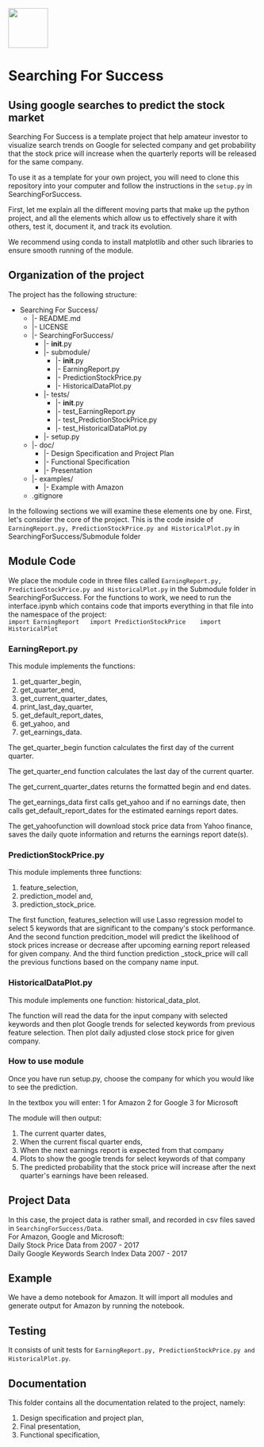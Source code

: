 <img src="https://github.com/khyatiparekh/Data515_FinalProject/blob/master/logo.png" width="80">

# Searching For Success 
## Using google searches to predict the stock market

Searching For Success is a template project that help amateur investor to visualize search trends 
on Google for selected company and get probability that the stock price will increase when 
the quarterly reports will be released for the same company.

To use it as a template for your own project, you will need to clone this
repository into your computer and follow the instructions in the `setup.py` in SearchingForSuccess.

First, let me explain all the different moving parts that make up the
python project, and all the elements which allow us to effectively
share it with others, test it, document it, and track its evolution.

We recommend using conda to install matplotlib and other such libraries to ensure smooth running of the module.

## Organization of the  project

The project has the following structure:  
   * Searching For Success/  
     * |- README.md  
     * |- LICENSE  
     * |- SearchingForSuccess/  
        * |- __init__.py  
        * |- submodule/ 
           * |- __init__.py  
           * |- EarningReport.py  
           * |- PredictionStockPrice.py  
           * |- HistoricalDataPlot.py  
        * |- tests/  
           * |- __init__.py  
           * |- test_EarningReport.py  
           * |- test_PredictionStockPrice.py  
           * |- test_HistoricalDataPlot.py  
        * |- setup.py   
      * |- doc/  
        * |- Design Specification and Project Plan
        * |- Functional Specification
        * |- Presentation
      * |- examples/  
           * |- Example with Amazon
      * .gitignore  
     
In the following sections we will examine these elements one by one. First,
let's consider the core of the project. This is the code inside of
`EarningReport.py, PredictionStockPrice.py and HistoricalPlot.py` in SearchingForSuccess/Submodule folder 

## Module Code
We place the module code in three files called `EarningReport.py, PredictionStockPrice.py and HistoricalPlot.py`
in the Submodule folder in SearchingForSuccess.  For the functions to work, we need to run the interface.ipynb 
which contains code that imports everything in that file into the namespace of the project:  
`import EarningReport  
 import PredictionStockPrice   
 import HistoricalPlot`  
 
### EarningReport.py

This module implements the functions: 

1) get_quarter_begin, 
2) get_quarter_end,
3) get_current_quarter_dates, 
4) print_last_day_quarter, 
5) get_default_report_dates, 
6) get_yahoo, and 
7) get_earnings_data.

The get_quarter_begin function calculates the first day of the current quarter.

The get_quarter_end function calculates the last day of the current quarter.

The get_current_quarter_dates returns the formatted begin and end dates.

The get_earnings_data first calls get_yahoo and if no earnings date, then calls get_default_report_dates for the estimated earnings report dates.

The get_yahoofunction will download stock price data from Yahoo finance, saves the daily quote information and returns the earnings report date(s).

### PredictionStockPrice.py

This module implements three functions: 
1) feature_selection,
2) prediction_model and, 
3) prediction_stock_price. 

The first function,
features_selection will use Lasso regression model to select
5 keywords that are significant to the company's stock performance.
And the second function predcition_model will predict the
likelihood of stock prices increase or decrease after upcoming
earning report released for given company. And the third function
prediction _stock_price will call the previous functions
based on the company name input.

### HistoricalDataPlot.py

This module implements one function: historical_data_plot.

The function will read the data for the input company with selected keywords and then plot Google trends for selected keywords from previous feature selection. 
Then plot daily adjusted close stock price for given company.

### How to use module

Once you have run setup.py, choose the company for which you would like to see the prediction.

In the textbox you will enter:
1 for Amazon
2 for Google
3 for Microsoft

The module will then output:
1) The current quarter dates, 
2) When the current fiscal quarter ends, 
3) When the next earnings report is expected from that company
4) Plots to show the google trends for select keywords of that company
5) The predicted probability that the stock price will increase after the next quarter's earnings have been released.

## Project Data
In this case, the project data is rather small, and recorded in csv files saved in `SearchingForSuccess/Data`.  
For Amazon, Google and Microsoft:  
Daily Stock Price Data from 2007 - 2017  
Daily Google Keywords Search Index Data 2007 - 2017  

## Example

We have a demo notebook for Amazon. It will import all modules and generate output for Amazon by running the notebook.  

## Testing  

It consists of unit tests for `EarningReport.py, PredictionStockPrice.py and HistoricalPlot.py`.

## Documentation

This folder contains all the documentation related to the project, namely:
1) Design specification and project plan,
2) Final presentation,
3) Functional specification,




